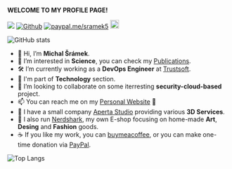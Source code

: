 **WELCOME TO MY PROFILE PAGE!**

![](https://visitor-badge.laobi.icu/badge?page_id=sramekmichal.sramekmichal)
[![Github](https://img.shields.io/github/followers/sramekmichal?label=Follow&style=social)](https://github.com/sramekmichal)
[![paypal.me/sramek5](https://ionicabizau.github.io/badges/paypal.svg)](https://www.paypal.me/sramek5)
<a href="https://www.buymeacoffee.com/sramek5"><img src="https://img.buymeacoffee.com/button-api/?text=Buy Me a Coffee&emoji=&slug=sramek5&button_colour=40DCA5&font_colour=000000&font_family=Cookies&outline_colour=000000&coffee_colour=FFDD00" target="_blank" height="20px" /></a>

![GitHub stats](https://github-readme-stats.vercel.app/api?username=SRAMEKMICHAL&show_icons=true&theme=merko)

- 👋 Hi, I’m **Michal Šrámek**.
- 👀 I’m interested in **Science**, you can check my [Publications](https://scholar.google.com/citations?hl=cs&user=o1_64h8AAAAJ).
- 🛠️ I’m currently working as a **DevOps Engineer** at [Trustsoft](https://www.trustsoft.eu/).
- 🏢 I'm part of **Technology** section.
- 💞️ I’m looking to collaborate on some iterresting **security-cloud-based** project.
- 📫 You can reach me on my [Personal Website](https://www.michalsramek.eu) 🙂
- 💼 I have a small company [Aperta Studio](https://www.apertastudio.eu) providing various **3D Services**.
- 🛒 I also run [Nerdshark](https://www.nerdshark.eu), my own E-shop  focusing on home-made **Art**, **Desing** and **Fashion** goods.
- ☕ If you like my work, you can [buymeacoffee](https://www.buymeacoffee.com/sramek5), or you can make one-time donation via [PayPal](https://www.paypal.me/sramek5).

![Top Langs](https://github-readme-stats.vercel.app/api/top-langs/?username=sramekmichal&layout=compact&langs_count=8&theme=merko)

<!---
sramekmichal/sramekmichal is a ✨ special ✨ repository because its `README.md` (this file) appears on your GitHub profile.
You can click the Preview link to take a look at your changes.
--->
